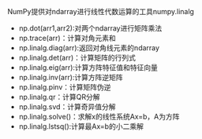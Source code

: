 NumPy提供对ndarray进行线性代数运算的工具numpy.linalg
+ np.dot(arr1,arr2):对两个ndarray进行矩阵乘法
+ np.trace(arr)：计算对角元素和
+ np.linalg.diag(arr):返回对角线元素的ndarray
+ np.linalg.det(arr)：计算矩阵的行列式
+ np.linalg.eig(arr):计算方阵特征值和特征向量
+ np.linalg.inv(arr):计算方阵逆矩阵
+ np.linalg.pinv：计算矩阵伪逆
+ np.linalg.qr：计算QR分解
+ np.linalg.svd：计算奇异值分解
+ np.linalg.solve()：求解x的线性系统Ax=b，A为方阵
+ np.linalg.lstsq():计算最Ax=b的小二乘解
